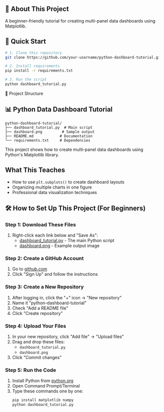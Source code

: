 ## 📌 About This Project
A beginner-friendly tutorial for creating multi-panel data dashboards using Matplotlib.

## 🚀 Quick Start
```bash
# 1. Clone this repository
git clone https://github.com/your-username/python-dashboard-tutorial.git

# 2. Install requirements
pip install -r requirements.txt

# 3. Run the script
python dashboard_tutorial.py
```
📂 Project Structure

## 📊 Python Data Dashboard Tutorial
```
python-dashboard-tutorial/
├── dashboard_tutorial.py  # Main script
├── dashboard.png         # Sample output
├── README.md            # Documentation
└── requirements.txt     # Dependencies
```

This project shows how to create multi-panel data dashboards using Python's Matplotlib library.

## What This Teaches
- How to use `plt.subplots()` to create dashboard layouts
- Organizing multiple charts in one figure
- Professional data visualization techniques

## 🛠️ How to Set Up This Project (For Beginners)

### Step 1: Download These Files
1. Right-click each link below and "Save As":
   - [dashboard_tutorial.py](your-file-url-here) - The main Python script
   - [dashboard.png](your-image-url-here) - Example output image

### Step 2: Create a GitHub Account
1. Go to [github.com](https://github.com)
2. Click "Sign Up" and follow the instructions

### Step 3: Create a New Repository
1. After logging in, click the "+" icon → "New repository"
2. Name it "python-dashboard-tutorial"
3. Check "Add a README file"
4. Click "Create repository"

### Step 4: Upload Your Files
1. In your new repository, click "Add file" → "Upload files"
2. Drag and drop these files:
   - `dashboard_tutorial.py`
   - `dashboard.png`
3. Click "Commit changes"

### Step 5: Run the Code
1. Install Python from [python.org](https://python.org)
2. Open Command Prompt/Terminal
3. Type these commands one by one:
   ```bash
   pip install matplotlib numpy
   python dashboard_tutorial.py
```
